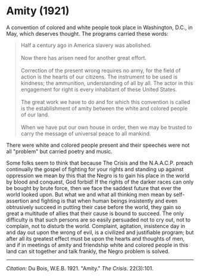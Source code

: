 <!--
title:   Amity
author:  Du Bois, W.E.B.
journal: The Crisis
year:    1921
volume:  22
issue:   3
pages:   101
-->

# Amity (1921)

A convention of colored and white people took place in Washington, D.C., in May, which deserves thought. The programs carried these words: 

> Half a century ago in America slavery was abolished.      
> &nbsp;     
> Now there has arisen need for another great effort.     
> &nbsp;     
>Correction of the present wrong requires no army, for the field of action is the hearts of our citizens. The instrument to be used is kindness; the ammunition, understanding of all by all. The actor in this engagement for right is every inhabitant of these United States.     
> &nbsp;     
>The great work we have to do and for which this convention is called is the establishment of amity between the white and colored people of our land.     
> &nbsp;     
> When we have put our own house in order, then we may be trusted to carry the message of universal peace to all mankind.

There were white and colored people present and their speeches were not all "problem" but carried poetry and music. 

Some folks seem to think that because <span class="small-caps">The Crisis</span> and the N.A.A.C.P. preach continually the gospel of fighting for your rights and standing up against oppression we mean by this that the Negro is to gain his place in the world by blood and conquest, God forbid! If the rights of the darker races can only be bought by brute force, then we face the saddest future that ever the world looked upon. But what we and what all thinking men mean by self-assertion and fighting is that when human beings insistently and even obtrusively succeed in putting their case before the world, they gain so great a multitude of allies that their cause is bound to succeed. The only difficulty is that such persons are so easily persuaded not to cry out, not to complain, not to disturb the world. Complaint, agitation, insistence day in and day out upon the wrong of evil, is a civilized and justifiable program; but after all its greatest effect must be upon the hearts and thoughts of men, and if in meetings of amity and friendship white and colored people in this land can sit together and talk frankly, the Negro problem is solved.

_________________
*Citation:* Du Bois, W.E.B. 1921. "Amity." *The Crisis*. 22(3):101.